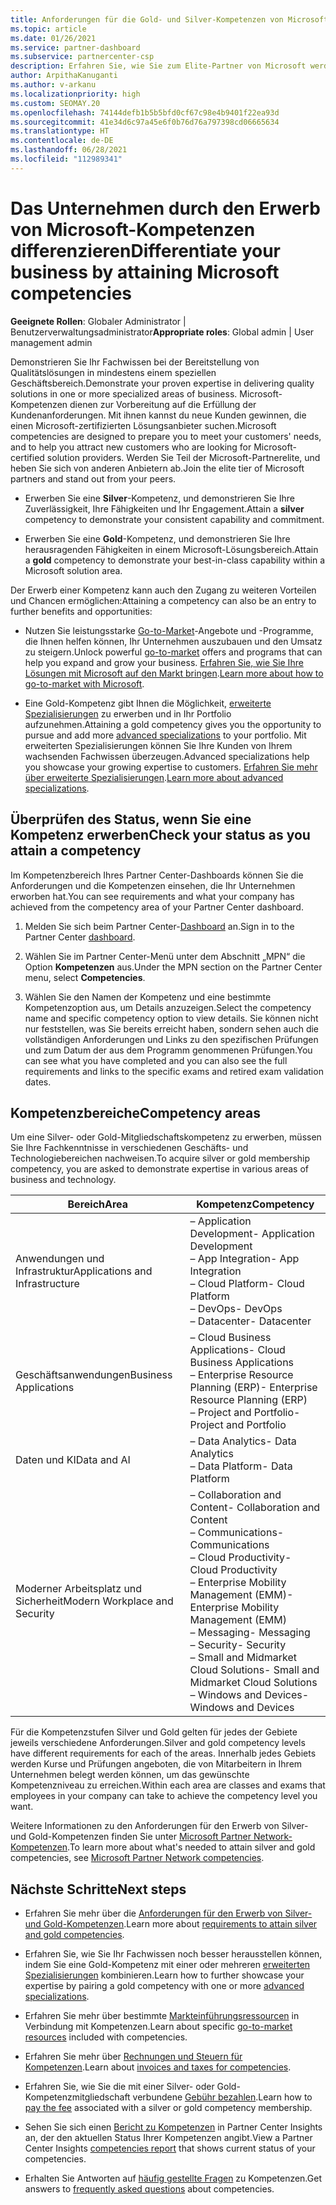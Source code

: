 ```yaml
---
title: Anforderungen für die Gold- und Silver-Kompetenzen von Microsoft
ms.topic: article
ms.date: 01/26/2021
ms.service: partner-dashboard
ms.subservice: partnercenter-csp
description: Erfahren Sie, wie Sie zum Elite-Partner von Microsoft werden und neue Kunden gewinnen können, indem Sie die Kompetenzanforderungen für die Gold- und Silver-Mitgliedschaftsstufen erfüllen.
author: ArpithaKanuganti
ms.author: v-arkanu
ms.localizationpriority: high
ms.custom: SEOMAY.20
ms.openlocfilehash: 74144defb1b5b5bfd0cf67c98e4b9401f22ea93d
ms.sourcegitcommit: 41e34d6c97a45e6f0b76d76a797398cd06665634
ms.translationtype: HT
ms.contentlocale: de-DE
ms.lasthandoff: 06/28/2021
ms.locfileid: "112989341"
---
```

# <a name="differentiate-your-business-by-attaining-microsoft-competencies"></a><span data-ttu-id="5b4b4-103">Das Unternehmen durch den Erwerb von Microsoft-Kompetenzen differenzieren</span><span class="sxs-lookup"><span data-stu-id="5b4b4-103">Differentiate your business by attaining Microsoft competencies</span></span>

<span data-ttu-id="5b4b4-104">**Geeignete Rollen**: Globaler Administrator | Benutzerverwaltungsadministrator</span><span class="sxs-lookup"><span data-stu-id="5b4b4-104">**Appropriate roles**: Global admin | User management admin</span></span>

<span data-ttu-id="5b4b4-105">Demonstrieren Sie Ihr Fachwissen bei der Bereitstellung von Qualitätslösungen in mindestens einem speziellen Geschäftsbereich.</span><span class="sxs-lookup"><span data-stu-id="5b4b4-105">Demonstrate your proven expertise in delivering quality solutions in one or more specialized areas of business.</span></span> <span data-ttu-id="5b4b4-106">Microsoft-Kompetenzen dienen zur Vorbereitung auf die Erfüllung der Kundenanforderungen. Mit ihnen kannst du neue Kunden gewinnen, die einen Microsoft-zertifizierten Lösungsanbieter suchen.</span><span class="sxs-lookup"><span data-stu-id="5b4b4-106">Microsoft competencies are designed to prepare you to meet your customers' needs, and to help you attract new customers who are looking for Microsoft-certified solution providers.</span></span> <span data-ttu-id="5b4b4-107">Werden Sie Teil der Microsoft-Partnerelite, und heben Sie sich von anderen Anbietern ab.</span><span class="sxs-lookup"><span data-stu-id="5b4b4-107">Join the elite tier of Microsoft partners and stand out from your peers.</span></span>

- <span data-ttu-id="5b4b4-108">Erwerben Sie eine **Silver**-Kompetenz, und demonstrieren Sie Ihre Zuverlässigkeit, Ihre Fähigkeiten und Ihr Engagement.</span><span class="sxs-lookup"><span data-stu-id="5b4b4-108">Attain a **silver** competency to demonstrate your consistent capability and commitment.</span></span>

- <span data-ttu-id="5b4b4-109">Erwerben Sie eine **Gold**-Kompetenz, und demonstrieren Sie Ihre herausragenden Fähigkeiten in einem Microsoft-Lösungsbereich.</span><span class="sxs-lookup"><span data-stu-id="5b4b4-109">Attain a **gold** competency to demonstrate your best-in-class capability within a Microsoft solution area.</span></span>

<span data-ttu-id="5b4b4-110">Der Erwerb einer Kompetenz kann auch den Zugang zu weiteren Vorteilen und Chancen ermöglichen:</span><span class="sxs-lookup"><span data-stu-id="5b4b4-110">Attaining a competency can also be an entry to further benefits and opportunities:</span></span>

- <span data-ttu-id="5b4b4-111">Nutzen Sie leistungsstarke [Go-to-Market](mpn-learn-about-go-to-market-benefits.md)-Angebote und -Programme, die Ihnen helfen können, Ihr Unternehmen auszubauen und den Umsatz zu steigern.</span><span class="sxs-lookup"><span data-stu-id="5b4b4-111">Unlock powerful [go-to-market](mpn-learn-about-go-to-market-benefits.md) offers and programs that can help you expand and grow your business.</span></span> <span data-ttu-id="5b4b4-112">[Erfahren Sie, wie Sie Ihre Lösungen mit Microsoft auf den Markt bringen](https://partner.microsoft.com/solutions/go-to-market).</span><span class="sxs-lookup"><span data-stu-id="5b4b4-112">[Learn more about how to go-to-market with Microsoft](https://partner.microsoft.com/solutions/go-to-market).</span></span>

- <span data-ttu-id="5b4b4-113">Eine Gold-Kompetenz gibt Ihnen die Möglichkeit, [erweiterte Spezialisierungen](advanced-specializations.md) zu erwerben und in Ihr Portfolio aufzunehmen.</span><span class="sxs-lookup"><span data-stu-id="5b4b4-113">Attaining a gold competency gives you the opportunity to pursue and add more [advanced specializations](advanced-specializations.md) to your portfolio.</span></span> <span data-ttu-id="5b4b4-114">Mit erweiterten Spezialisierungen können Sie Ihre Kunden von Ihrem wachsenden Fachwissen überzeugen.</span><span class="sxs-lookup"><span data-stu-id="5b4b4-114">Advanced specializations help you showcase your growing expertise to customers.</span></span> <span data-ttu-id="5b4b4-115">[Erfahren Sie mehr über erweiterte Spezialisierungen](https://partner.microsoft.com/membership/advanced-specialization).</span><span class="sxs-lookup"><span data-stu-id="5b4b4-115">[Learn more about advanced specializations](https://partner.microsoft.com/membership/advanced-specialization).</span></span>

## <a name="check-your-status-as-you-attain-a-competency"></a><span data-ttu-id="5b4b4-116">Überprüfen des Status, wenn Sie eine Kompetenz erwerben</span><span class="sxs-lookup"><span data-stu-id="5b4b4-116">Check your status as you attain a competency</span></span>

<span data-ttu-id="5b4b4-117">Im Kompetenzbereich Ihres Partner Center-Dashboards können Sie die Anforderungen und die Kompetenzen einsehen, die Ihr Unternehmen erworben hat.</span><span class="sxs-lookup"><span data-stu-id="5b4b4-117">You can see requirements and what your company has achieved from the competency area of your Partner Center dashboard.</span></span>

1. <span data-ttu-id="5b4b4-118">Melden Sie sich beim Partner Center-[Dashboard](https://partner.microsoft.com/dashboard/home) an.</span><span class="sxs-lookup"><span data-stu-id="5b4b4-118">Sign in to the Partner Center [dashboard](https://partner.microsoft.com/dashboard/home).</span></span>

2. <span data-ttu-id="5b4b4-119">Wählen Sie im Partner Center-Menü unter dem Abschnitt „MPN“ die Option **Kompetenzen** aus.</span><span class="sxs-lookup"><span data-stu-id="5b4b4-119">Under the MPN section on the Partner Center menu, select **Competencies**.</span></span>

3. <span data-ttu-id="5b4b4-120">Wählen Sie den Namen der Kompetenz und eine bestimmte Kompetenzoption aus, um Details anzuzeigen.</span><span class="sxs-lookup"><span data-stu-id="5b4b4-120">Select the competency name and specific competency option to view details.</span></span> <span data-ttu-id="5b4b4-121">Sie können nicht nur feststellen, was Sie bereits erreicht haben, sondern sehen auch die vollständigen Anforderungen und Links zu den spezifischen Prüfungen und zum Datum der aus dem Programm genommenen Prüfungen.</span><span class="sxs-lookup"><span data-stu-id="5b4b4-121">You can see what you have completed and you can also see the full requirements and links to the specific exams and retired exam validation dates.</span></span>

## <a name="competency-areas"></a><span data-ttu-id="5b4b4-122">Kompetenzbereiche</span><span class="sxs-lookup"><span data-stu-id="5b4b4-122">Competency areas</span></span>

<span data-ttu-id="5b4b4-123">Um eine Silver- oder Gold-Mitgliedschaftskompetenz zu erwerben, müssen Sie Ihre Fachkenntnisse in verschiedenen Geschäfts- und Technologiebereichen nachweisen.</span><span class="sxs-lookup"><span data-stu-id="5b4b4-123">To acquire silver or gold membership competency, you are asked to demonstrate expertise in various areas of business and technology.</span></span>

|<span data-ttu-id="5b4b4-124">**Bereich**</span><span class="sxs-lookup"><span data-stu-id="5b4b4-124">**Area**</span></span>            |<span data-ttu-id="5b4b4-125">**Kompetenz**</span><span class="sxs-lookup"><span data-stu-id="5b4b4-125">**Competency**</span></span>                    |
|--------------------|--------------------------------|
|<span data-ttu-id="5b4b4-126">Anwendungen und Infrastruktur</span><span class="sxs-lookup"><span data-stu-id="5b4b4-126">Applications and Infrastructure</span></span>| <span data-ttu-id="5b4b4-127">– Application Development</span><span class="sxs-lookup"><span data-stu-id="5b4b4-127">- Application Development</span></span><br/> <span data-ttu-id="5b4b4-128">– App Integration</span><span class="sxs-lookup"><span data-stu-id="5b4b4-128">- App Integration</span></span><br/> <span data-ttu-id="5b4b4-129">– Cloud Platform</span><span class="sxs-lookup"><span data-stu-id="5b4b4-129">- Cloud Platform</span></span><br/> <span data-ttu-id="5b4b4-130">– DevOps</span><span class="sxs-lookup"><span data-stu-id="5b4b4-130">- DevOps</span></span><br/> <span data-ttu-id="5b4b4-131">– Datacenter</span><span class="sxs-lookup"><span data-stu-id="5b4b4-131">- Datacenter</span></span> |
|<span data-ttu-id="5b4b4-132">Geschäftsanwendungen</span><span class="sxs-lookup"><span data-stu-id="5b4b4-132">Business Applications</span></span> | <span data-ttu-id="5b4b4-133">– Cloud Business Applications</span><span class="sxs-lookup"><span data-stu-id="5b4b4-133">- Cloud Business Applications</span></span></br> <span data-ttu-id="5b4b4-134">– Enterprise Resource Planning (ERP)</span><span class="sxs-lookup"><span data-stu-id="5b4b4-134">- Enterprise Resource Planning (ERP)</span></span></br> <span data-ttu-id="5b4b4-135">– Project and Portfolio</span><span class="sxs-lookup"><span data-stu-id="5b4b4-135">- Project and Portfolio</span></span> |
|<span data-ttu-id="5b4b4-136">Daten und KI</span><span class="sxs-lookup"><span data-stu-id="5b4b4-136">Data and AI</span></span>| <span data-ttu-id="5b4b4-137">– Data Analytics</span><span class="sxs-lookup"><span data-stu-id="5b4b4-137">- Data Analytics</span></span><br/> <span data-ttu-id="5b4b4-138">– Data Platform</span><span class="sxs-lookup"><span data-stu-id="5b4b4-138">- Data Platform</span></span> |
|<span data-ttu-id="5b4b4-139">Moderner Arbeitsplatz und Sicherheit</span><span class="sxs-lookup"><span data-stu-id="5b4b4-139">Modern Workplace and Security</span></span> | <span data-ttu-id="5b4b4-140">– Collaboration and Content</span><span class="sxs-lookup"><span data-stu-id="5b4b4-140">- Collaboration and Content</span></span><br/> <span data-ttu-id="5b4b4-141">– Communications</span><span class="sxs-lookup"><span data-stu-id="5b4b4-141">- Communications</span></span><br/> <span data-ttu-id="5b4b4-142">– Cloud Productivity</span><span class="sxs-lookup"><span data-stu-id="5b4b4-142">- Cloud Productivity</span></span><br/> <span data-ttu-id="5b4b4-143">– Enterprise Mobility Management (EMM)</span><span class="sxs-lookup"><span data-stu-id="5b4b4-143">- Enterprise Mobility Management (EMM)</span></span><br/> <span data-ttu-id="5b4b4-144">– Messaging</span><span class="sxs-lookup"><span data-stu-id="5b4b4-144">- Messaging</span></span><br/> <span data-ttu-id="5b4b4-145">– Security</span><span class="sxs-lookup"><span data-stu-id="5b4b4-145">- Security</span></span><br/> <span data-ttu-id="5b4b4-146">– Small and Midmarket Cloud Solutions</span><span class="sxs-lookup"><span data-stu-id="5b4b4-146">- Small and Midmarket Cloud Solutions</span></span><br/> <span data-ttu-id="5b4b4-147">– Windows and Devices</span><span class="sxs-lookup"><span data-stu-id="5b4b4-147">- Windows and Devices</span></span> |

<span data-ttu-id="5b4b4-148">Für die Kompetenzstufen Silver und Gold gelten für jedes der Gebiete jeweils verschiedene Anforderungen.</span><span class="sxs-lookup"><span data-stu-id="5b4b4-148">Silver and gold competency levels have different requirements for each of the areas.</span></span> <span data-ttu-id="5b4b4-149">Innerhalb jedes Gebiets werden Kurse und Prüfungen angeboten, die von Mitarbeitern in Ihrem Unternehmen belegt werden können, um das gewünschte Kompetenzniveau zu erreichen.</span><span class="sxs-lookup"><span data-stu-id="5b4b4-149">Within each area are classes and exams that employees in your company can take to achieve the competency level you want.</span></span> 

<span data-ttu-id="5b4b4-150">Weitere Informationen zu den Anforderungen für den Erwerb von Silver- und Gold-Kompetenzen finden Sie unter [Microsoft Partner Network-Kompetenzen](https://partner.microsoft.com/membership/competencies).</span><span class="sxs-lookup"><span data-stu-id="5b4b4-150">To learn more about what's needed to attain silver and gold competencies, see [Microsoft Partner Network competencies](https://partner.microsoft.com/membership/competencies).</span></span>

## <a name="next-steps"></a><span data-ttu-id="5b4b4-151">Nächste Schritte</span><span class="sxs-lookup"><span data-stu-id="5b4b4-151">Next steps</span></span>

- <span data-ttu-id="5b4b4-152">Erfahren Sie mehr über die [Anforderungen für den Erwerb von Silver- und Gold-Kompetenzen](https://partner.microsoft.com/membership/competencies).</span><span class="sxs-lookup"><span data-stu-id="5b4b4-152">Learn more about [requirements to attain silver and gold competencies](https://partner.microsoft.com/membership/competencies).</span></span>

- <span data-ttu-id="5b4b4-153">Erfahren Sie, wie Sie Ihr Fachwissen noch besser herausstellen können, indem Sie eine Gold-Kompetenz mit einer oder mehreren [erweiterten Spezialisierungen](advanced-specializations.md) kombinieren.</span><span class="sxs-lookup"><span data-stu-id="5b4b4-153">Learn how to further showcase your expertise by pairing a gold competency with one or more [advanced specializations](advanced-specializations.md).</span></span>

- <span data-ttu-id="5b4b4-154">Erfahren Sie mehr über bestimmte [Markteinführungsressourcen](mpn-learn-about-go-to-market-benefits.md) in Verbindung mit Kompetenzen.</span><span class="sxs-lookup"><span data-stu-id="5b4b4-154">Learn about specific [go-to-market resources](mpn-learn-about-go-to-market-benefits.md) included with competencies.</span></span>

- <span data-ttu-id="5b4b4-155">Erfahren Sie mehr über [Rechnungen und Steuern für Kompetenzen](mpn-view-print-maps-invoice.md).</span><span class="sxs-lookup"><span data-stu-id="5b4b4-155">Learn about [invoices and taxes for competencies](mpn-view-print-maps-invoice.md).</span></span>

- <span data-ttu-id="5b4b4-156">Erfahren Sie, wie Sie die mit einer Silver- oder Gold-Kompetenzmitgliedschaft verbundene [Gebühr bezahlen](mpn-pay-fee-silver-gold-competency.md).</span><span class="sxs-lookup"><span data-stu-id="5b4b4-156">Learn how to [pay the fee](mpn-pay-fee-silver-gold-competency.md) associated with a silver or gold competency membership.</span></span>

- <span data-ttu-id="5b4b4-157">Sehen Sie sich einen [Bericht zu Kompetenzen](pci-competencies-report.md) in Partner Center Insights an, der den aktuellen Status Ihrer Kompetenzen angibt.</span><span class="sxs-lookup"><span data-stu-id="5b4b4-157">View a Partner Center Insights [competencies report](pci-competencies-report.md) that shows current status of your competencies.</span></span>

- <span data-ttu-id="5b4b4-158">Erhalten Sie Antworten auf [häufig gestellte Fragen](competencies-faq.yml) zu Kompetenzen.</span><span class="sxs-lookup"><span data-stu-id="5b4b4-158">Get answers to [frequently asked questions](competencies-faq.yml) about competencies.</span></span>
